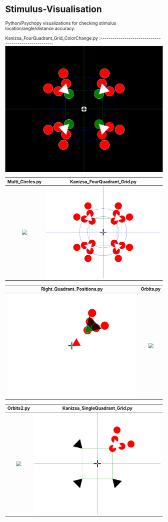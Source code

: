 # Stimulus-Visualisation
Python/Psychopy visualizations for checking stimulus location/angle/distance accuracy.

Kanizsa_FourQuadrant_Grid_ColorChange.py
:-----------------------------------------------------:
![](https://github.com/JonathanReardon/Stimulus-Visualisation/blob/master/Kanizsa_FourQuadrant_Grid/Images/color_change.gif)

Multi_Circles.py             |  Kanizsa_FourQuadrant_Grid.py
:-------------------------:|:-------------------------:
![](https://github.com/JonathanReardon/Stimulus-Visualisation/blob/master/Circles/Images/Multi_Circles.gif)  |  ![](https://github.com/JonathanReardon/Stimulus-Visualisation/blob/master/Kanizsa_FourQuadrant_Grid/Images/Kanizsa_FourQuadrant_Grid.png)

Right_Quadrant_Positions.py             |  Orbits.py
:-------------------------:|:-------------------------:
![](https://github.com/JonathanReardon/Stimulus-Visualisation/blob/master/Right_Quadrant_Positions/Images/Right_Quadrant_Positions.png)  |  ![](https://github.com/JonathanReardon/Stimulus-Visualisation/blob/master/Moving_Circles/Images/Orbits.gif)

Orbits2.py             |  Kanizsa_SingleQuadrant_Grid.py
:-------------------------:|:-------------------------:
![](https://github.com/JonathanReardon/Stimulus-Visualisation/blob/master/Moving_Circles/Images/Orbits2.gif)  |  ![](https://github.com/JonathanReardon/Stimulus-Visualisation/blob/master/Kanizsa_SingleQuadrant_Grid/Images/Kanizsa_SingleQuadrant_Grid.png)
